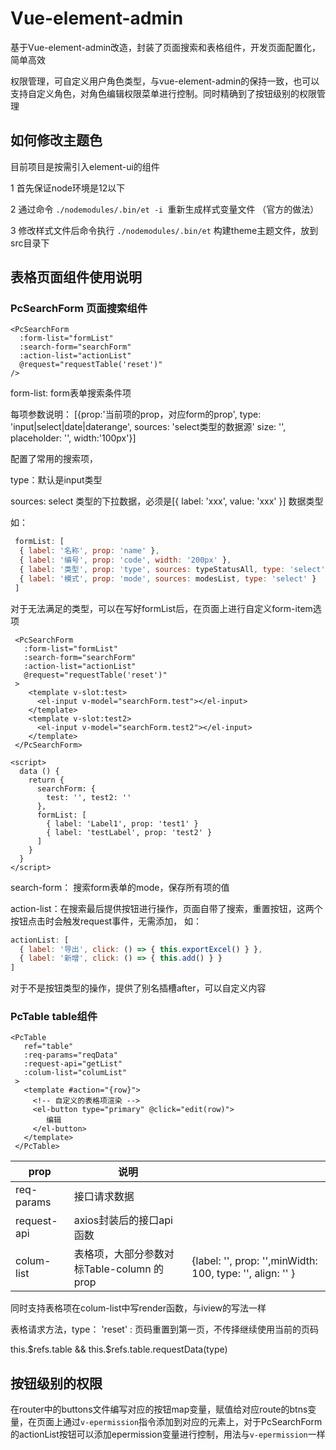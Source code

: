 # Vue-element-admin
基于Vue-element-admin改造，封装了页面搜索和表格组件，开发页面配置化，简单高效 

权限管理，可自定义用户角色类型，与vue-element-admin的保持一致，也可以支持自定义角色，对角色编辑权限菜单进行控制。同时精确到了按钮级别的权限管理
## 如何修改主题色

目前项目是按需引入element-ui的组件

1 首先保证node环境是12以下

2 通过命令  `./nodemodules/.bin/et -i `重新生成样式变量文件 （官方的做法）

3 修改样式文件后命令执行 `./nodemodules/.bin/et` 构建theme主题文件，放到src目录下



## 表格页面组件使用说明

### PcSearchForm 页面搜索组件

```vue
<PcSearchForm
  :form-list="formList"
  :search-form="searchForm"
  :action-list="actionList"
  @request="requestTable('reset')"
/>
```

form-list: form表单搜索条件项

每项参数说明：  [{prop:'当前项的prop，对应form的prop', type: 'input|select|date|daterange', sources: 'select类型的数据源' size: '', placeholder: '', width:'100px'}]

配置了常用的搜索项，

type：默认是input类型

sources: select 类型的下拉数据，必须是[{ label: 'xxx', value: 'xxx' }] 数据类型

如：

``` js
 formList: [
  { label: '名称', prop: 'name' },
  { label: '编号', prop: 'code', width: '200px' },
  { label: '类型', prop: 'type', sources: typeStatusAll, type: 'select' },
  { label: '模式', prop: 'mode', sources: modesList, type: 'select' }
 ]
```

对于无法满足的类型，可以在写好formList后，在页面上进行自定义form-item选项

```vue
 <PcSearchForm
   :form-list="formList"
   :search-form="searchForm"
   :action-list="actionList"
   @request="requestTable('reset')"
 >
    <template v-slot:test>
      <el-input v-model="searchForm.test"></el-input>
    </template>
    <template v-slot:test2>
      <el-input v-model="searchForm.test2"></el-input>
    </template>
 </PcSearchForm>

<script>
  data () {
    return {
      searchForm: {
        test: '', test2: ''
      },
      formList: [
        { label: 'Label1', prop: 'test1' }
        { label: 'testLabel', prop: 'test2' }
      ]
    }
  }
</script>

```

search-form： 搜索form表单的mode，保存所有项的值

action-list：在搜索最后提供按钮进行操作，页面自带了搜索，重置按钮，这两个按钮点击时会触发request事件，无需添加， 如：

```js
actionList: [
  { label: '导出', click: () => { this.exportExcel() } },
  { label: '新增', click: () => { this.add() } }
]
```

对于不是按钮类型的操作，提供了别名插槽after，可以自定义内容



### PcTable table组件

```vue
<PcTable
   ref="table"
   :req-params="reqData"
   :request-api="getList"
   :colum-list="columList"
 >
   <template #action="{row}">
     <!-- 自定义的表格项渲染 -->
     <el-button type="primary" @click="edit(row)">
     	编辑
     </el-button>
   </template>
 </PcTable>
```

| prop        | 说明                                      |                                                           |
| ----------- | ----------------------------------------- | --------------------------------------------------------- |
| req-params  | 接口请求数据                              |                                                           |
| request-api | axios封装后的接口api函数                  |                                                           |
| colum-list  | 表格项，大部分参数对标Table-column 的prop | {label: '', prop: '',minWidth: 100, type: '', align: '' } |

同时支持表格项在colum-list中写render函数，与iview的写法一样

表格请求方法，type： 'reset' : 页码重置到第一页，不传择继续使用当前的页码

this.$refs.table && this.$refs.table.requestData(type)


## 按钮级别的权限
 在router中的buttons文件编写对应的按钮map变量，赋值给对应route的btns变量，在页面上通过`v-epermission`指令添加到对应的元素上，对于PcSearchForm的actionList按钮可以添加epermission变量进行控制，用法与`v-epermission`一样
